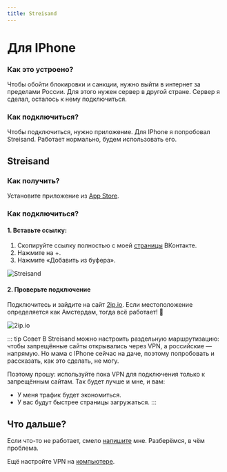 ```yaml
---
title: Streisand
---
```


# Для IPhone

### Как это устроено?

Чтобы обойти блокировки и санкции, нужно выйти в интернет за пределами России. Для этого нужен сервер в другой стране. Сервер я сделал, осталось к нему подключиться.

### Как подключиться?

Чтобы подключиться, нужно приложение. Для IPhone я попробовал Streisand. Работает нормально, будем использовать его.

## Streisand

### Как получить?

Установите приложение из [App Store](https://apps.apple.com/id/app/streisand/id6450534064).

### Как подключиться?

#### 1. Вставьте ссылку:

1. Скопируйте ссылку полностью с моей [страницы](https://vk.com/vova3141592) ВКонтакте.
2. Нажмите на +.
3. Нажмите «Добавить из буфера».

![Streisand](/iphone/streisand.jpg)

#### 2. Проверьте подключение

Подключитесь и зайдите на сайт [2ip.io](https://2ip.io/). Если местоположение определяется как Амстердам, тогда всё работает! 🎉

![2ip.io](/iphone/streisand2.jpg)

::: tip Совет
В Streisand можно настроить раздельную маршрутизацию: чтобы запрещённые сайты открывались через VPN, а российские — напрямую. Но мама с IPhone сейчас на даче, поэтому попробовать и рассказать, как это сделать, не могу.

Поэтому прошу: используйте пока VPN для подключения только к запрещённым сайтам. Так будет лучше и мне, и вам:

- У меня трафик будет экономиться.
- У вас будут быстрее страницы загружаться.
:::

## Что дальше?

Если что-то не работает, смело [напишите](https://vk.com/vova3141592) мне. Разберёмся, в чём проблема.

Ещё настройте VPN на [компьютере](/computer/hiddify).